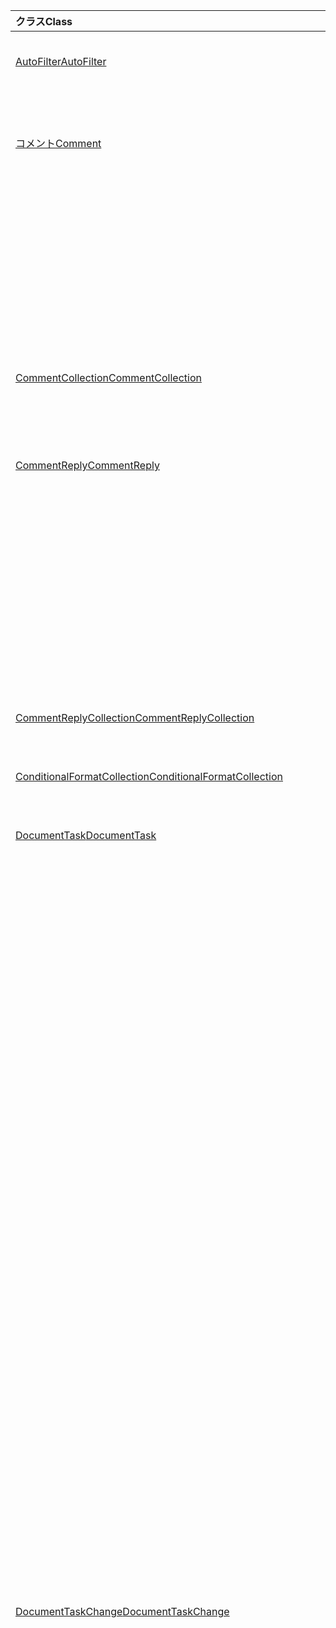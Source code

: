 | <span data-ttu-id="c1dc8-101">クラス</span><span class="sxs-lookup"><span data-stu-id="c1dc8-101">Class</span></span> | <span data-ttu-id="c1dc8-102">フィールド</span><span class="sxs-lookup"><span data-stu-id="c1dc8-102">Fields</span></span> | <span data-ttu-id="c1dc8-103">説明</span><span class="sxs-lookup"><span data-stu-id="c1dc8-103">Description</span></span> |
|:---|:---|:---|
|[<span data-ttu-id="c1dc8-104">AutoFilter</span><span class="sxs-lookup"><span data-stu-id="c1dc8-104">AutoFilter</span></span>](/javascript/api/excel/excel.autofilter)|[<span data-ttu-id="c1dc8-105">clearColumnCriteria(columnIndex: number)</span><span class="sxs-lookup"><span data-stu-id="c1dc8-105">clearColumnCriteria(columnIndex: number)</span></span>](/javascript/api/excel/excel.autofilter#clearcolumncriteria-columnindex-)|<span data-ttu-id="c1dc8-106">オートフィルターのフィルター条件がクリアされます。</span><span class="sxs-lookup"><span data-stu-id="c1dc8-106">Clears the filter criteria of the AutoFilter.</span></span>|
|[<span data-ttu-id="c1dc8-107">コメント</span><span class="sxs-lookup"><span data-stu-id="c1dc8-107">Comment</span></span>](/javascript/api/excel/excel.comment)|[<span data-ttu-id="c1dc8-108">assignTask(assignee: Identity)</span><span class="sxs-lookup"><span data-stu-id="c1dc8-108">assignTask(assignee: Identity)</span></span>](/javascript/api/excel/excel.comment#assigntask-assignee-)|<span data-ttu-id="c1dc8-109">コメントに添付されたタスクを、割り当て先として指定されたユーザーに割り当てる。</span><span class="sxs-lookup"><span data-stu-id="c1dc8-109">Assigns the task attached to the comment to the given user as an assignee.</span></span>|
||[<span data-ttu-id="c1dc8-110">getTask()</span><span class="sxs-lookup"><span data-stu-id="c1dc8-110">getTask()</span></span>](/javascript/api/excel/excel.comment#gettask--)|<span data-ttu-id="c1dc8-111">このコメントに関連付けられているタスクを取得します。</span><span class="sxs-lookup"><span data-stu-id="c1dc8-111">Gets the task associated with this comment.</span></span>|
||[<span data-ttu-id="c1dc8-112">getTaskOrNullObject()</span><span class="sxs-lookup"><span data-stu-id="c1dc8-112">getTaskOrNullObject()</span></span>](/javascript/api/excel/excel.comment#gettaskornullobject--)|<span data-ttu-id="c1dc8-113">このコメントに関連付けられているタスクを取得します。</span><span class="sxs-lookup"><span data-stu-id="c1dc8-113">Gets the task associated with this comment.</span></span>|
|[<span data-ttu-id="c1dc8-114">CommentCollection</span><span class="sxs-lookup"><span data-stu-id="c1dc8-114">CommentCollection</span></span>](/javascript/api/excel/excel.commentcollection)|[<span data-ttu-id="c1dc8-115">getItemOrNullObject(commentId: string)</span><span class="sxs-lookup"><span data-stu-id="c1dc8-115">getItemOrNullObject(commentId: string)</span></span>](/javascript/api/excel/excel.commentcollection#getitemornullobject-commentid-)|<span data-ttu-id="c1dc8-116">ID に基づいてコレクションからコメントを取得します。</span><span class="sxs-lookup"><span data-stu-id="c1dc8-116">Gets a comment from the collection based on its ID.</span></span>|
|[<span data-ttu-id="c1dc8-117">CommentReply</span><span class="sxs-lookup"><span data-stu-id="c1dc8-117">CommentReply</span></span>](/javascript/api/excel/excel.commentreply)|[<span data-ttu-id="c1dc8-118">assignTask(assignee: Identity)</span><span class="sxs-lookup"><span data-stu-id="c1dc8-118">assignTask(assignee: Identity)</span></span>](/javascript/api/excel/excel.commentreply#assigntask-assignee-)|<span data-ttu-id="c1dc8-119">コメントに添付されたタスクを、特定のユーザーに唯一の割り当て先として割り当てる。</span><span class="sxs-lookup"><span data-stu-id="c1dc8-119">Assigns the task attached to the comment to the given user as the sole assignee.</span></span>|
||[<span data-ttu-id="c1dc8-120">getTask()</span><span class="sxs-lookup"><span data-stu-id="c1dc8-120">getTask()</span></span>](/javascript/api/excel/excel.commentreply#gettask--)|<span data-ttu-id="c1dc8-121">このコメント返信のスレッドに関連付けられているタスクを取得します。</span><span class="sxs-lookup"><span data-stu-id="c1dc8-121">Gets the task associated with this comment reply's thread.</span></span>|
||[<span data-ttu-id="c1dc8-122">getTaskOrNullObject()</span><span class="sxs-lookup"><span data-stu-id="c1dc8-122">getTaskOrNullObject()</span></span>](/javascript/api/excel/excel.commentreply#gettaskornullobject--)|<span data-ttu-id="c1dc8-123">このコメント返信のスレッドに関連付けられているタスクを取得します。</span><span class="sxs-lookup"><span data-stu-id="c1dc8-123">Gets the task associated with this comment reply's thread.</span></span>|
|[<span data-ttu-id="c1dc8-124">CommentReplyCollection</span><span class="sxs-lookup"><span data-stu-id="c1dc8-124">CommentReplyCollection</span></span>](/javascript/api/excel/excel.commentreplycollection)|[<span data-ttu-id="c1dc8-125">getItemOrNullObject(commentReplyId: string)</span><span class="sxs-lookup"><span data-stu-id="c1dc8-125">getItemOrNullObject(commentReplyId: string)</span></span>](/javascript/api/excel/excel.commentreplycollection#getitemornullobject-commentreplyid-)|<span data-ttu-id="c1dc8-126">その ID で識別されるコメント返信を返します。</span><span class="sxs-lookup"><span data-stu-id="c1dc8-126">Returns a comment reply identified by its ID.</span></span>|
|[<span data-ttu-id="c1dc8-127">ConditionalFormatCollection</span><span class="sxs-lookup"><span data-stu-id="c1dc8-127">ConditionalFormatCollection</span></span>](/javascript/api/excel/excel.conditionalformatcollection)|[<span data-ttu-id="c1dc8-128">getItemOrNullObject(id: string)</span><span class="sxs-lookup"><span data-stu-id="c1dc8-128">getItemOrNullObject(id: string)</span></span>](/javascript/api/excel/excel.conditionalformatcollection#getitemornullobject-id-)|<span data-ttu-id="c1dc8-129">ID で識別される条件付き書式を返します。</span><span class="sxs-lookup"><span data-stu-id="c1dc8-129">Returns a conditional format identified by its ID.</span></span>|
|[<span data-ttu-id="c1dc8-130">DocumentTask</span><span class="sxs-lookup"><span data-stu-id="c1dc8-130">DocumentTask</span></span>](/javascript/api/excel/excel.documenttask)|[<span data-ttu-id="c1dc8-131">percentComplete</span><span class="sxs-lookup"><span data-stu-id="c1dc8-131">percentComplete</span></span>](/javascript/api/excel/excel.documenttask#percentcomplete)|<span data-ttu-id="c1dc8-132">タスクの完了率を指定します。</span><span class="sxs-lookup"><span data-stu-id="c1dc8-132">Specifies the completion percentage of the task.</span></span>|
||[<span data-ttu-id="c1dc8-133">優先度</span><span class="sxs-lookup"><span data-stu-id="c1dc8-133">priority</span></span>](/javascript/api/excel/excel.documenttask#priority)|<span data-ttu-id="c1dc8-134">タスクの優先度を指定します。</span><span class="sxs-lookup"><span data-stu-id="c1dc8-134">Specifies the priority of the task.</span></span>|
||[<span data-ttu-id="c1dc8-135">assignees</span><span class="sxs-lookup"><span data-stu-id="c1dc8-135">assignees</span></span>](/javascript/api/excel/excel.documenttask#assignees)|<span data-ttu-id="c1dc8-136">タスクの割り当て人のコレクションを返します。</span><span class="sxs-lookup"><span data-stu-id="c1dc8-136">Returns a collection of assignees of the task.</span></span>|
||[<span data-ttu-id="c1dc8-137">変更点</span><span class="sxs-lookup"><span data-stu-id="c1dc8-137">changes</span></span>](/javascript/api/excel/excel.documenttask#changes)|<span data-ttu-id="c1dc8-138">タスクの変更レコードを取得します。</span><span class="sxs-lookup"><span data-stu-id="c1dc8-138">Gets the change records of the task.</span></span>|
||[<span data-ttu-id="c1dc8-139">comment</span><span class="sxs-lookup"><span data-stu-id="c1dc8-139">comment</span></span>](/javascript/api/excel/excel.documenttask#comment)|<span data-ttu-id="c1dc8-140">タスクに関連付けられたコメントを取得します。</span><span class="sxs-lookup"><span data-stu-id="c1dc8-140">Gets the comment associated with the task.</span></span>|
||[<span data-ttu-id="c1dc8-141">completedBy</span><span class="sxs-lookup"><span data-stu-id="c1dc8-141">completedBy</span></span>](/javascript/api/excel/excel.documenttask#completedby)|<span data-ttu-id="c1dc8-142">タスクを完了した最新のユーザーを取得します。</span><span class="sxs-lookup"><span data-stu-id="c1dc8-142">Gets the most recent user to have completed the task.</span></span>|
||[<span data-ttu-id="c1dc8-143">completedDateTime</span><span class="sxs-lookup"><span data-stu-id="c1dc8-143">completedDateTime</span></span>](/javascript/api/excel/excel.documenttask#completeddatetime)|<span data-ttu-id="c1dc8-144">タスクが完了した日時を取得します。</span><span class="sxs-lookup"><span data-stu-id="c1dc8-144">Gets the date and time that the task was completed.</span></span>|
||[<span data-ttu-id="c1dc8-145">createdBy</span><span class="sxs-lookup"><span data-stu-id="c1dc8-145">createdBy</span></span>](/javascript/api/excel/excel.documenttask#createdby)|<span data-ttu-id="c1dc8-146">タスクを作成したユーザーを取得します。</span><span class="sxs-lookup"><span data-stu-id="c1dc8-146">Gets the user who created the task.</span></span>|
||[<span data-ttu-id="c1dc8-147">createdDateTime</span><span class="sxs-lookup"><span data-stu-id="c1dc8-147">createdDateTime</span></span>](/javascript/api/excel/excel.documenttask#createddatetime)|<span data-ttu-id="c1dc8-148">タスクが作成された日時を取得します。</span><span class="sxs-lookup"><span data-stu-id="c1dc8-148">Gets the date and time that the task was created.</span></span>|
||[<span data-ttu-id="c1dc8-149">id</span><span class="sxs-lookup"><span data-stu-id="c1dc8-149">id</span></span>](/javascript/api/excel/excel.documenttask#id)|<span data-ttu-id="c1dc8-150">タスクの ID を取得します。</span><span class="sxs-lookup"><span data-stu-id="c1dc8-150">Gets the ID of the task.</span></span>|
||[<span data-ttu-id="c1dc8-151">setStartAndDueDateTime(startDateTime: Date, dueDateTime: Date)</span><span class="sxs-lookup"><span data-stu-id="c1dc8-151">setStartAndDueDateTime(startDateTime: Date, dueDateTime: Date)</span></span>](/javascript/api/excel/excel.documenttask#setstartandduedatetime-startdatetime--duedatetime-)|<span data-ttu-id="c1dc8-152">タスクの開始日と期日を変更します。</span><span class="sxs-lookup"><span data-stu-id="c1dc8-152">Changes the start and the due dates of the task.</span></span>|
||[<span data-ttu-id="c1dc8-153">startAndDueDateTime</span><span class="sxs-lookup"><span data-stu-id="c1dc8-153">startAndDueDateTime</span></span>](/javascript/api/excel/excel.documenttask#startandduedatetime)|<span data-ttu-id="c1dc8-154">タスクを開始する日付と時刻を取得または設定します。期限が設定されます。</span><span class="sxs-lookup"><span data-stu-id="c1dc8-154">Gets or sets the date and time the task should start and is due.</span></span>|
||[<span data-ttu-id="c1dc8-155">title</span><span class="sxs-lookup"><span data-stu-id="c1dc8-155">title</span></span>](/javascript/api/excel/excel.documenttask#title)|<span data-ttu-id="c1dc8-156">タスクのタイトルを指定します。</span><span class="sxs-lookup"><span data-stu-id="c1dc8-156">Specifies title of the task.</span></span>|
|[<span data-ttu-id="c1dc8-157">DocumentTaskChange</span><span class="sxs-lookup"><span data-stu-id="c1dc8-157">DocumentTaskChange</span></span>](/javascript/api/excel/excel.documenttaskchange)|[<span data-ttu-id="c1dc8-158">割り当て先</span><span class="sxs-lookup"><span data-stu-id="c1dc8-158">assignee</span></span>](/javascript/api/excel/excel.documenttaskchange#assignee)|<span data-ttu-id="c1dc8-159">変更レコードの種類のタスクに割り当てられたユーザー、または変更レコードの種類のタスクから割り当てられていないユーザー `assign` `unassign` を表します。</span><span class="sxs-lookup"><span data-stu-id="c1dc8-159">Represents the user assigned to the task for an `assign` change record type, or the user unassigned from the task for an `unassign` change record type.</span></span>|
||[<span data-ttu-id="c1dc8-160">changedBy</span><span class="sxs-lookup"><span data-stu-id="c1dc8-160">changedBy</span></span>](/javascript/api/excel/excel.documenttaskchange#changedby)|<span data-ttu-id="c1dc8-161">タスクを作成または変更したユーザーを表します。</span><span class="sxs-lookup"><span data-stu-id="c1dc8-161">Represents the user who created or changed the task.</span></span>|
||[<span data-ttu-id="c1dc8-162">commentId</span><span class="sxs-lookup"><span data-stu-id="c1dc8-162">commentId</span></span>](/javascript/api/excel/excel.documenttaskchange#commentid)|<span data-ttu-id="c1dc8-163">タスクの変更をアンカー `Comment` する ID `CommentReply` を表します。</span><span class="sxs-lookup"><span data-stu-id="c1dc8-163">Represents the ID of the `Comment` or `CommentReply` to which the task change is anchored.</span></span>|
||[<span data-ttu-id="c1dc8-164">createdDateTime</span><span class="sxs-lookup"><span data-stu-id="c1dc8-164">createdDateTime</span></span>](/javascript/api/excel/excel.documenttaskchange#createddatetime)|<span data-ttu-id="c1dc8-165">タスク変更レコードの作成日時を表します。</span><span class="sxs-lookup"><span data-stu-id="c1dc8-165">Represents the creation date and time of the task change record.</span></span>|
||[<span data-ttu-id="c1dc8-166">dueDateTime</span><span class="sxs-lookup"><span data-stu-id="c1dc8-166">dueDateTime</span></span>](/javascript/api/excel/excel.documenttaskchange#duedatetime)|<span data-ttu-id="c1dc8-167">タスクの期日と時刻を UTC タイム ゾーンで表します。</span><span class="sxs-lookup"><span data-stu-id="c1dc8-167">Represents the task's due date and time, in UTC time zone.</span></span>|
||[<span data-ttu-id="c1dc8-168">id</span><span class="sxs-lookup"><span data-stu-id="c1dc8-168">id</span></span>](/javascript/api/excel/excel.documenttaskchange#id)|<span data-ttu-id="c1dc8-169">タスク変更レコードの ID。</span><span class="sxs-lookup"><span data-stu-id="c1dc8-169">ID for the task change record.</span></span>|
||[<span data-ttu-id="c1dc8-170">percentComplete</span><span class="sxs-lookup"><span data-stu-id="c1dc8-170">percentComplete</span></span>](/javascript/api/excel/excel.documenttaskchange#percentcomplete)|<span data-ttu-id="c1dc8-171">タスクの完了率を表します。</span><span class="sxs-lookup"><span data-stu-id="c1dc8-171">Represents the task's completion percentage.</span></span>|
||[<span data-ttu-id="c1dc8-172">優先度</span><span class="sxs-lookup"><span data-stu-id="c1dc8-172">priority</span></span>](/javascript/api/excel/excel.documenttaskchange#priority)|<span data-ttu-id="c1dc8-173">タスクの優先度を表します。</span><span class="sxs-lookup"><span data-stu-id="c1dc8-173">Represents the task's priority.</span></span>|
||[<span data-ttu-id="c1dc8-174">startDateTime</span><span class="sxs-lookup"><span data-stu-id="c1dc8-174">startDateTime</span></span>](/javascript/api/excel/excel.documenttaskchange#startdatetime)|<span data-ttu-id="c1dc8-175">タスクの開始日時を UTC タイム ゾーンで表します。</span><span class="sxs-lookup"><span data-stu-id="c1dc8-175">Represents the task's start date and time, in UTC time zone.</span></span>|
||[<span data-ttu-id="c1dc8-176">title</span><span class="sxs-lookup"><span data-stu-id="c1dc8-176">title</span></span>](/javascript/api/excel/excel.documenttaskchange#title)|<span data-ttu-id="c1dc8-177">タスクのタイトルを表します。</span><span class="sxs-lookup"><span data-stu-id="c1dc8-177">Represents the task's title.</span></span>|
||[<span data-ttu-id="c1dc8-178">type</span><span class="sxs-lookup"><span data-stu-id="c1dc8-178">type</span></span>](/javascript/api/excel/excel.documenttaskchange#type)|<span data-ttu-id="c1dc8-179">タスク変更レコードのアクションの種類を表します。</span><span class="sxs-lookup"><span data-stu-id="c1dc8-179">Represents the action type of the task change record.</span></span>|
||[<span data-ttu-id="c1dc8-180">undoHistoryId</span><span class="sxs-lookup"><span data-stu-id="c1dc8-180">undoHistoryId</span></span>](/javascript/api/excel/excel.documenttaskchange#undohistoryid)|<span data-ttu-id="c1dc8-181">変更レコードの `DocumentTaskChange.id` 種類に対して元に戻されたプロパティ `undo` を表します。</span><span class="sxs-lookup"><span data-stu-id="c1dc8-181">Represents the `DocumentTaskChange.id` property that was undone for the `undo` change record type.</span></span>|
|[<span data-ttu-id="c1dc8-182">DocumentTaskChangeCollection</span><span class="sxs-lookup"><span data-stu-id="c1dc8-182">DocumentTaskChangeCollection</span></span>](/javascript/api/excel/excel.documenttaskchangecollection)|[<span data-ttu-id="c1dc8-183">getCount()</span><span class="sxs-lookup"><span data-stu-id="c1dc8-183">getCount()</span></span>](/javascript/api/excel/excel.documenttaskchangecollection#getcount--)|<span data-ttu-id="c1dc8-184">タスクのコレクション内の変更レコードの数を取得します。</span><span class="sxs-lookup"><span data-stu-id="c1dc8-184">Gets the number of change records in the collection for the task.</span></span>|
||[<span data-ttu-id="c1dc8-185">getItemAt(index: number)</span><span class="sxs-lookup"><span data-stu-id="c1dc8-185">getItemAt(index: number)</span></span>](/javascript/api/excel/excel.documenttaskchangecollection#getitemat-index-)|<span data-ttu-id="c1dc8-186">コレクション内のインデックスを使用してタスク変更レコードを取得します。</span><span class="sxs-lookup"><span data-stu-id="c1dc8-186">Gets a task change record by using its index in the collection.</span></span>|
||[<span data-ttu-id="c1dc8-187">items</span><span class="sxs-lookup"><span data-stu-id="c1dc8-187">items</span></span>](/javascript/api/excel/excel.documenttaskchangecollection#items)|<span data-ttu-id="c1dc8-188">このコレクション内に読み込まれた子アイテムを取得します。</span><span class="sxs-lookup"><span data-stu-id="c1dc8-188">Gets the loaded child items in this collection.</span></span>|
|[<span data-ttu-id="c1dc8-189">DocumentTaskCollection</span><span class="sxs-lookup"><span data-stu-id="c1dc8-189">DocumentTaskCollection</span></span>](/javascript/api/excel/excel.documenttaskcollection)|[<span data-ttu-id="c1dc8-190">getCount()</span><span class="sxs-lookup"><span data-stu-id="c1dc8-190">getCount()</span></span>](/javascript/api/excel/excel.documenttaskcollection#getcount--)|<span data-ttu-id="c1dc8-191">コレクション内のタスクの数を取得します。</span><span class="sxs-lookup"><span data-stu-id="c1dc8-191">Gets the number of tasks in the collection.</span></span>|
||[<span data-ttu-id="c1dc8-192">getItem(key: string)</span><span class="sxs-lookup"><span data-stu-id="c1dc8-192">getItem(key: string)</span></span>](/javascript/api/excel/excel.documenttaskcollection#getitem-key-)|<span data-ttu-id="c1dc8-193">ID を使用してタスクを取得します。</span><span class="sxs-lookup"><span data-stu-id="c1dc8-193">Gets a task using its ID.</span></span>|
||[<span data-ttu-id="c1dc8-194">getItemAt(index: number)</span><span class="sxs-lookup"><span data-stu-id="c1dc8-194">getItemAt(index: number)</span></span>](/javascript/api/excel/excel.documenttaskcollection#getitemat-index-)|<span data-ttu-id="c1dc8-195">コレクション内のインデックスによってタスクを取得します。</span><span class="sxs-lookup"><span data-stu-id="c1dc8-195">Gets a task by its index in the collection.</span></span>|
||[<span data-ttu-id="c1dc8-196">getItemOrNullObject(key: string)</span><span class="sxs-lookup"><span data-stu-id="c1dc8-196">getItemOrNullObject(key: string)</span></span>](/javascript/api/excel/excel.documenttaskcollection#getitemornullobject-key-)|<span data-ttu-id="c1dc8-197">ID を使用してタスクを取得します。</span><span class="sxs-lookup"><span data-stu-id="c1dc8-197">Gets a task using its ID.</span></span>|
||[<span data-ttu-id="c1dc8-198">items</span><span class="sxs-lookup"><span data-stu-id="c1dc8-198">items</span></span>](/javascript/api/excel/excel.documenttaskcollection#items)|<span data-ttu-id="c1dc8-199">このコレクション内に読み込まれた子アイテムを取得します。</span><span class="sxs-lookup"><span data-stu-id="c1dc8-199">Gets the loaded child items in this collection.</span></span>|
|[<span data-ttu-id="c1dc8-200">DocumentTaskSchedule</span><span class="sxs-lookup"><span data-stu-id="c1dc8-200">DocumentTaskSchedule</span></span>](/javascript/api/excel/excel.documenttaskschedule)|[<span data-ttu-id="c1dc8-201">dueDateTime</span><span class="sxs-lookup"><span data-stu-id="c1dc8-201">dueDateTime</span></span>](/javascript/api/excel/excel.documenttaskschedule#duedatetime)|<span data-ttu-id="c1dc8-202">タスクが期限の日時を取得します。</span><span class="sxs-lookup"><span data-stu-id="c1dc8-202">Gets the date and time that the task is due.</span></span>|
||[<span data-ttu-id="c1dc8-203">startDateTime</span><span class="sxs-lookup"><span data-stu-id="c1dc8-203">startDateTime</span></span>](/javascript/api/excel/excel.documenttaskschedule#startdatetime)|<span data-ttu-id="c1dc8-204">タスクを開始する日付と時刻を取得します。</span><span class="sxs-lookup"><span data-stu-id="c1dc8-204">Gets the date and time that the task should start.</span></span>|
|[<span data-ttu-id="c1dc8-205">FormulaChangedEventDetail</span><span class="sxs-lookup"><span data-stu-id="c1dc8-205">FormulaChangedEventDetail</span></span>](/javascript/api/excel/excel.formulachangedeventdetail)|[<span data-ttu-id="c1dc8-206">cellAddress</span><span class="sxs-lookup"><span data-stu-id="c1dc8-206">cellAddress</span></span>](/javascript/api/excel/excel.formulachangedeventdetail#celladdress)|<span data-ttu-id="c1dc8-207">変更された数式を含むセルのアドレス。</span><span class="sxs-lookup"><span data-stu-id="c1dc8-207">The address of the cell that contains the changed formula.</span></span>|
||[<span data-ttu-id="c1dc8-208">previousFormula</span><span class="sxs-lookup"><span data-stu-id="c1dc8-208">previousFormula</span></span>](/javascript/api/excel/excel.formulachangedeventdetail#previousformula)|<span data-ttu-id="c1dc8-209">変更前の数式を表します。</span><span class="sxs-lookup"><span data-stu-id="c1dc8-209">Represents the previous formula, before it was changed.</span></span>|
|[<span data-ttu-id="c1dc8-210">GroupShapeCollection</span><span class="sxs-lookup"><span data-stu-id="c1dc8-210">GroupShapeCollection</span></span>](/javascript/api/excel/excel.groupshapecollection)|[<span data-ttu-id="c1dc8-211">getItemOrNullObject(key: string)</span><span class="sxs-lookup"><span data-stu-id="c1dc8-211">getItemOrNullObject(key: string)</span></span>](/javascript/api/excel/excel.groupshapecollection#getitemornullobject-key-)|<span data-ttu-id="c1dc8-212">名前または ID を使用して図形を取得します。</span><span class="sxs-lookup"><span data-stu-id="c1dc8-212">Gets a shape using its name or ID.</span></span>|
|[<span data-ttu-id="c1dc8-213">ID</span><span class="sxs-lookup"><span data-stu-id="c1dc8-213">Identity</span></span>](/javascript/api/excel/excel.identity)|[<span data-ttu-id="c1dc8-214">displayName</span><span class="sxs-lookup"><span data-stu-id="c1dc8-214">displayName</span></span>](/javascript/api/excel/excel.identity#displayname)|<span data-ttu-id="c1dc8-215">ユーザーの表示名を表します。</span><span class="sxs-lookup"><span data-stu-id="c1dc8-215">Represents the user's display name.</span></span>|
||[<span data-ttu-id="c1dc8-216">email</span><span class="sxs-lookup"><span data-stu-id="c1dc8-216">email</span></span>](/javascript/api/excel/excel.identity#email)|<span data-ttu-id="c1dc8-217">ユーザーの電子メール アドレスを表します。</span><span class="sxs-lookup"><span data-stu-id="c1dc8-217">Represents the user's email address.</span></span>|
||[<span data-ttu-id="c1dc8-218">id</span><span class="sxs-lookup"><span data-stu-id="c1dc8-218">id</span></span>](/javascript/api/excel/excel.identity#id)|<span data-ttu-id="c1dc8-219">ユーザーの一意の ID を表します。</span><span class="sxs-lookup"><span data-stu-id="c1dc8-219">Represents the user's unique ID.</span></span>|
|[<span data-ttu-id="c1dc8-220">IdentityCollection</span><span class="sxs-lookup"><span data-stu-id="c1dc8-220">IdentityCollection</span></span>](/javascript/api/excel/excel.identitycollection)|[<span data-ttu-id="c1dc8-221">add(assignee: Identity)</span><span class="sxs-lookup"><span data-stu-id="c1dc8-221">add(assignee: Identity)</span></span>](/javascript/api/excel/excel.identitycollection#add-assignee-)|<span data-ttu-id="c1dc8-222">コレクションにユーザー ID を追加します。</span><span class="sxs-lookup"><span data-stu-id="c1dc8-222">Adds a user identity to the collection.</span></span>|
||[<span data-ttu-id="c1dc8-223">clear()</span><span class="sxs-lookup"><span data-stu-id="c1dc8-223">clear()</span></span>](/javascript/api/excel/excel.identitycollection#clear--)|<span data-ttu-id="c1dc8-224">コレクションからすべてのユーザー ID を削除します。</span><span class="sxs-lookup"><span data-stu-id="c1dc8-224">Removes all user identities from the collection.</span></span>|
||[<span data-ttu-id="c1dc8-225">getCount()</span><span class="sxs-lookup"><span data-stu-id="c1dc8-225">getCount()</span></span>](/javascript/api/excel/excel.identitycollection#getcount--)|<span data-ttu-id="c1dc8-226">コレクション内のアイテムの数を取得します。</span><span class="sxs-lookup"><span data-stu-id="c1dc8-226">Gets the number of items in the collection.</span></span>|
||[<span data-ttu-id="c1dc8-227">getItemAt(index: number)</span><span class="sxs-lookup"><span data-stu-id="c1dc8-227">getItemAt(index: number)</span></span>](/javascript/api/excel/excel.identitycollection#getitemat-index-)|<span data-ttu-id="c1dc8-228">コレクション内のインデックスを使用してドキュメント ユーザー ID を取得します。</span><span class="sxs-lookup"><span data-stu-id="c1dc8-228">Gets a document user identity by using its index in the collection.</span></span>|
||[<span data-ttu-id="c1dc8-229">remove(assignee: Identity)</span><span class="sxs-lookup"><span data-stu-id="c1dc8-229">remove(assignee: Identity)</span></span>](/javascript/api/excel/excel.identitycollection#remove-assignee-)|<span data-ttu-id="c1dc8-230">コレクションからユーザー ID を削除します。</span><span class="sxs-lookup"><span data-stu-id="c1dc8-230">Removes a user identity from the collection.</span></span>|
|[<span data-ttu-id="c1dc8-231">InsertWorksheetOptions</span><span class="sxs-lookup"><span data-stu-id="c1dc8-231">InsertWorksheetOptions</span></span>](/javascript/api/excel/excel.insertworksheetoptions)|[<span data-ttu-id="c1dc8-232">positionType</span><span class="sxs-lookup"><span data-stu-id="c1dc8-232">positionType</span></span>](/javascript/api/excel/excel.insertworksheetoptions#positiontype)|<span data-ttu-id="c1dc8-233">新しいワークシートの現在のブック内の挿入位置。</span><span class="sxs-lookup"><span data-stu-id="c1dc8-233">The insert position, in the current workbook, of the new worksheets.</span></span>|
||[<span data-ttu-id="c1dc8-234">relativeTo</span><span class="sxs-lookup"><span data-stu-id="c1dc8-234">relativeTo</span></span>](/javascript/api/excel/excel.insertworksheetoptions#relativeto)|<span data-ttu-id="c1dc8-235">パラメーターに対して参照されている現在のブック内の `WorksheetPositionType` ワークシート。</span><span class="sxs-lookup"><span data-stu-id="c1dc8-235">The worksheet in the current workbook that is referenced for the `WorksheetPositionType` parameter.</span></span>|
||[<span data-ttu-id="c1dc8-236">sheetNamesToInsert</span><span class="sxs-lookup"><span data-stu-id="c1dc8-236">sheetNamesToInsert</span></span>](/javascript/api/excel/excel.insertworksheetoptions#sheetnamestoinsert)|<span data-ttu-id="c1dc8-237">挿入する個々のワークシートの名前。</span><span class="sxs-lookup"><span data-stu-id="c1dc8-237">The names of individual worksheets to insert.</span></span>|
|[<span data-ttu-id="c1dc8-238">LinkedDataType</span><span class="sxs-lookup"><span data-stu-id="c1dc8-238">LinkedDataType</span></span>](/javascript/api/excel/excel.linkeddatatype)|[<span data-ttu-id="c1dc8-239">dataProvider</span><span class="sxs-lookup"><span data-stu-id="c1dc8-239">dataProvider</span></span>](/javascript/api/excel/excel.linkeddatatype#dataprovider)|<span data-ttu-id="c1dc8-240">リンクされたデータ型のデータ プロバイダーの名前。</span><span class="sxs-lookup"><span data-stu-id="c1dc8-240">The name of the data provider for the linked data type.</span></span>|
||[<span data-ttu-id="c1dc8-241">lastRefreshed</span><span class="sxs-lookup"><span data-stu-id="c1dc8-241">lastRefreshed</span></span>](/javascript/api/excel/excel.linkeddatatype#lastrefreshed)|<span data-ttu-id="c1dc8-242">リンクされたデータ型が最後に更新されたときにブックが開か以降のローカルタイム ゾーンの日付と時刻。</span><span class="sxs-lookup"><span data-stu-id="c1dc8-242">The local time-zone date and time since the workbook was opened when the linked data type was last refreshed.</span></span>|
||[<span data-ttu-id="c1dc8-243">name</span><span class="sxs-lookup"><span data-stu-id="c1dc8-243">name</span></span>](/javascript/api/excel/excel.linkeddatatype#name)|<span data-ttu-id="c1dc8-244">リンクされたデータ型の名前。</span><span class="sxs-lookup"><span data-stu-id="c1dc8-244">The name of the linked data type.</span></span>|
||[<span data-ttu-id="c1dc8-245">periodicRefreshInterval</span><span class="sxs-lookup"><span data-stu-id="c1dc8-245">periodicRefreshInterval</span></span>](/javascript/api/excel/excel.linkeddatatype#periodicrefreshinterval)|<span data-ttu-id="c1dc8-246">リンクされたデータ型が "定期的" に設定されている場合に更新される頻度 (秒 `refreshMode` )。</span><span class="sxs-lookup"><span data-stu-id="c1dc8-246">The frequency, in seconds, at which the linked data type is refreshed if `refreshMode` is set to "Periodic".</span></span>|
||[<span data-ttu-id="c1dc8-247">refreshMode</span><span class="sxs-lookup"><span data-stu-id="c1dc8-247">refreshMode</span></span>](/javascript/api/excel/excel.linkeddatatype#refreshmode)|<span data-ttu-id="c1dc8-248">リンクされたデータ型のデータを取得するメカニズム。</span><span class="sxs-lookup"><span data-stu-id="c1dc8-248">The mechanism by which the data for the linked data type is retrieved.</span></span>|
||[<span data-ttu-id="c1dc8-249">serviceId</span><span class="sxs-lookup"><span data-stu-id="c1dc8-249">serviceId</span></span>](/javascript/api/excel/excel.linkeddatatype#serviceid)|<span data-ttu-id="c1dc8-250">リンクされたデータ型の一意の ID。</span><span class="sxs-lookup"><span data-stu-id="c1dc8-250">The unique ID of the linked data type.</span></span>|
||[<span data-ttu-id="c1dc8-251">supportedRefreshModes</span><span class="sxs-lookup"><span data-stu-id="c1dc8-251">supportedRefreshModes</span></span>](/javascript/api/excel/excel.linkeddatatype#supportedrefreshmodes)|<span data-ttu-id="c1dc8-252">リンクされたデータ型でサポートされているすべての更新モードを持つ配列を返します。</span><span class="sxs-lookup"><span data-stu-id="c1dc8-252">Returns an array with all the refresh modes supported by the linked data type.</span></span>|
||[<span data-ttu-id="c1dc8-253">requestRefresh()</span><span class="sxs-lookup"><span data-stu-id="c1dc8-253">requestRefresh()</span></span>](/javascript/api/excel/excel.linkeddatatype#requestrefresh--)|<span data-ttu-id="c1dc8-254">リンクされたデータ型を更新する要求を行います。</span><span class="sxs-lookup"><span data-stu-id="c1dc8-254">Makes a request to refresh the linked data type.</span></span>|
||[<span data-ttu-id="c1dc8-255">requestSetRefreshMode(refreshMode: Excel.LinkedDataTypeRefreshMode)</span><span class="sxs-lookup"><span data-stu-id="c1dc8-255">requestSetRefreshMode(refreshMode: Excel.LinkedDataTypeRefreshMode)</span></span>](/javascript/api/excel/excel.linkeddatatype#requestsetrefreshmode-refreshmode-)|<span data-ttu-id="c1dc8-256">このリンクされたデータ型の更新モードを変更する要求を行います。</span><span class="sxs-lookup"><span data-stu-id="c1dc8-256">Makes a request to change the refresh mode for this linked data type.</span></span>|
|[<span data-ttu-id="c1dc8-257">LinkedDataTypeAddedEventArgs</span><span class="sxs-lookup"><span data-stu-id="c1dc8-257">LinkedDataTypeAddedEventArgs</span></span>](/javascript/api/excel/excel.linkeddatatypeaddedeventargs)|[<span data-ttu-id="c1dc8-258">serviceId</span><span class="sxs-lookup"><span data-stu-id="c1dc8-258">serviceId</span></span>](/javascript/api/excel/excel.linkeddatatypeaddedeventargs#serviceid)|<span data-ttu-id="c1dc8-259">新しいリンクされたデータ型の一意の ID。</span><span class="sxs-lookup"><span data-stu-id="c1dc8-259">The unique ID of the new linked data type.</span></span>|
||[<span data-ttu-id="c1dc8-260">source</span><span class="sxs-lookup"><span data-stu-id="c1dc8-260">source</span></span>](/javascript/api/excel/excel.linkeddatatypeaddedeventargs#source)|<span data-ttu-id="c1dc8-261">イベントのソースを取得します。</span><span class="sxs-lookup"><span data-stu-id="c1dc8-261">Gets the source of the event.</span></span>|
||[<span data-ttu-id="c1dc8-262">type</span><span class="sxs-lookup"><span data-stu-id="c1dc8-262">type</span></span>](/javascript/api/excel/excel.linkeddatatypeaddedeventargs#type)|<span data-ttu-id="c1dc8-263">イベントの種類を取得します。</span><span class="sxs-lookup"><span data-stu-id="c1dc8-263">Gets the type of the event.</span></span>|
|[<span data-ttu-id="c1dc8-264">LinkedDataTypeCollection</span><span class="sxs-lookup"><span data-stu-id="c1dc8-264">LinkedDataTypeCollection</span></span>](/javascript/api/excel/excel.linkeddatatypecollection)|[<span data-ttu-id="c1dc8-265">getCount()</span><span class="sxs-lookup"><span data-stu-id="c1dc8-265">getCount()</span></span>](/javascript/api/excel/excel.linkeddatatypecollection#getcount--)|<span data-ttu-id="c1dc8-266">コレクション内のリンクされたデータ型の数を取得します。</span><span class="sxs-lookup"><span data-stu-id="c1dc8-266">Gets the number of linked data types in the collection.</span></span>|
||[<span data-ttu-id="c1dc8-267">getItem(key: number)</span><span class="sxs-lookup"><span data-stu-id="c1dc8-267">getItem(key: number)</span></span>](/javascript/api/excel/excel.linkeddatatypecollection#getitem-key-)|<span data-ttu-id="c1dc8-268">サービス ID 別にリンクされたデータ型を取得します。</span><span class="sxs-lookup"><span data-stu-id="c1dc8-268">Gets a linked data type by service ID.</span></span>|
||[<span data-ttu-id="c1dc8-269">getItemAt(index: number)</span><span class="sxs-lookup"><span data-stu-id="c1dc8-269">getItemAt(index: number)</span></span>](/javascript/api/excel/excel.linkeddatatypecollection#getitemat-index-)|<span data-ttu-id="c1dc8-270">コレクション内のインデックスによってリンクされたデータ型を取得します。</span><span class="sxs-lookup"><span data-stu-id="c1dc8-270">Gets a linked data type by its index in the collection.</span></span>|
||[<span data-ttu-id="c1dc8-271">getItemOrNullObject(key: number)</span><span class="sxs-lookup"><span data-stu-id="c1dc8-271">getItemOrNullObject(key: number)</span></span>](/javascript/api/excel/excel.linkeddatatypecollection#getitemornullobject-key-)|<span data-ttu-id="c1dc8-272">ID によってリンクされたデータ型を取得します。</span><span class="sxs-lookup"><span data-stu-id="c1dc8-272">Gets a linked data type by ID.</span></span>|
||[<span data-ttu-id="c1dc8-273">items</span><span class="sxs-lookup"><span data-stu-id="c1dc8-273">items</span></span>](/javascript/api/excel/excel.linkeddatatypecollection#items)|<span data-ttu-id="c1dc8-274">このコレクション内に読み込まれた子アイテムを取得します。</span><span class="sxs-lookup"><span data-stu-id="c1dc8-274">Gets the loaded child items in this collection.</span></span>|
||[<span data-ttu-id="c1dc8-275">requestRefreshAll()</span><span class="sxs-lookup"><span data-stu-id="c1dc8-275">requestRefreshAll()</span></span>](/javascript/api/excel/excel.linkeddatatypecollection#requestrefreshall--)|<span data-ttu-id="c1dc8-276">コレクション内のすべてのリンクされたデータ型を更新する要求を行います。</span><span class="sxs-lookup"><span data-stu-id="c1dc8-276">Makes a request to refresh all the linked data types in the collection.</span></span>|
|[<span data-ttu-id="c1dc8-277">NamedSheetViewCollection</span><span class="sxs-lookup"><span data-stu-id="c1dc8-277">NamedSheetViewCollection</span></span>](/javascript/api/excel/excel.namedsheetviewcollection)|[<span data-ttu-id="c1dc8-278">getItemOrNullObject(key: string)</span><span class="sxs-lookup"><span data-stu-id="c1dc8-278">getItemOrNullObject(key: string)</span></span>](/javascript/api/excel/excel.namedsheetviewcollection#getitemornullobject-key-)|<span data-ttu-id="c1dc8-279">名前を使用してシート ビューを取得します。</span><span class="sxs-lookup"><span data-stu-id="c1dc8-279">Gets a sheet view using its name.</span></span>|
|[<span data-ttu-id="c1dc8-280">PivotLayout</span><span class="sxs-lookup"><span data-stu-id="c1dc8-280">PivotLayout</span></span>](/javascript/api/excel/excel.pivotlayout)|[<span data-ttu-id="c1dc8-281">altTextDescription</span><span class="sxs-lookup"><span data-stu-id="c1dc8-281">altTextDescription</span></span>](/javascript/api/excel/excel.pivotlayout#alttextdescription)|<span data-ttu-id="c1dc8-282">ピボットテーブルの代替テキストの説明。</span><span class="sxs-lookup"><span data-stu-id="c1dc8-282">The alt text description of the PivotTable.</span></span>|
||[<span data-ttu-id="c1dc8-283">altTextTitle</span><span class="sxs-lookup"><span data-stu-id="c1dc8-283">altTextTitle</span></span>](/javascript/api/excel/excel.pivotlayout#alttexttitle)|<span data-ttu-id="c1dc8-284">ピボットテーブルの代替テキスト タイトル。</span><span class="sxs-lookup"><span data-stu-id="c1dc8-284">The alt text title of the PivotTable.</span></span>|
||[<span data-ttu-id="c1dc8-285">displayBlankLineAfterEachItem(display: boolean)</span><span class="sxs-lookup"><span data-stu-id="c1dc8-285">displayBlankLineAfterEachItem(display: boolean)</span></span>](/javascript/api/excel/excel.pivotlayout#displayblanklineaftereachitem-display-)|<span data-ttu-id="c1dc8-286">各項目の後に空白行を表示するかどうかを設定します。</span><span class="sxs-lookup"><span data-stu-id="c1dc8-286">Sets whether or not to display a blank line after each item.</span></span>|
||[<span data-ttu-id="c1dc8-287">emptyCellText</span><span class="sxs-lookup"><span data-stu-id="c1dc8-287">emptyCellText</span></span>](/javascript/api/excel/excel.pivotlayout#emptycelltext)|<span data-ttu-id="c1dc8-288">ピボットテーブル内の空のセルに自動的に入力されるテキスト `fillEmptyCells == true` 。</span><span class="sxs-lookup"><span data-stu-id="c1dc8-288">The text that is automatically filled into any empty cell in the PivotTable if `fillEmptyCells == true`.</span></span>|
||[<span data-ttu-id="c1dc8-289">fillEmptyCells</span><span class="sxs-lookup"><span data-stu-id="c1dc8-289">fillEmptyCells</span></span>](/javascript/api/excel/excel.pivotlayout#fillemptycells)|<span data-ttu-id="c1dc8-290">ピボットテーブルの空のセルに、 を設定するかどうかを指定します `emptyCellText` 。</span><span class="sxs-lookup"><span data-stu-id="c1dc8-290">Specifies whether empty cells in the PivotTable should be populated with the `emptyCellText`.</span></span>|
||[<span data-ttu-id="c1dc8-291">getCell(dataHierarchy: DataPivotHierarchy \| string, rowItems: Array<PivotItem \| string>, columnItems: Array<PivotItem \| string>)</span><span class="sxs-lookup"><span data-stu-id="c1dc8-291">getCell(dataHierarchy: DataPivotHierarchy \| string, rowItems: Array<PivotItem \| string>, columnItems: Array<PivotItem \| string>)</span></span>](/javascript/api/excel/excel.pivotlayout#getcell-datahierarchy--rowitems--columnitems-)|<span data-ttu-id="c1dc8-292">データ階層と、それぞれの階層の行および列の項目に基づいて、ピボットテーブル内の一意のセルを取得します。 </span><span class="sxs-lookup"><span data-stu-id="c1dc8-292">Gets a unique cell in the PivotTable based on a data hierarchy and the row and column items of their respective hierarchies.</span></span>|
||[<span data-ttu-id="c1dc8-293">pivotStyle</span><span class="sxs-lookup"><span data-stu-id="c1dc8-293">pivotStyle</span></span>](/javascript/api/excel/excel.pivotlayout#pivotstyle)|<span data-ttu-id="c1dc8-294">ピボットテーブルに適用されるスタイル。</span><span class="sxs-lookup"><span data-stu-id="c1dc8-294">The style applied to the PivotTable.</span></span>|
||[<span data-ttu-id="c1dc8-295">repeatAllItemLabels(repeatLabels: boolean)</span><span class="sxs-lookup"><span data-stu-id="c1dc8-295">repeatAllItemLabels(repeatLabels: boolean)</span></span>](/javascript/api/excel/excel.pivotlayout#repeatallitemlabels-repeatlabels-)|<span data-ttu-id="c1dc8-296">ピボットテーブルのすべてのフィールドで[すべてのアイテム ラベルを繰り返す] 設定を設定します。</span><span class="sxs-lookup"><span data-stu-id="c1dc8-296">Sets the "repeat all item labels" setting across all fields in the PivotTable.</span></span>|
||[<span data-ttu-id="c1dc8-297">setStyle(style: string \| PivotTableStyle \| BuiltInPivotTableStyle)</span><span class="sxs-lookup"><span data-stu-id="c1dc8-297">setStyle(style: string \| PivotTableStyle \| BuiltInPivotTableStyle)</span></span>](/javascript/api/excel/excel.pivotlayout#setstyle-style-)|<span data-ttu-id="c1dc8-298">ピボットテーブルに適用されるスタイルを設定します。</span><span class="sxs-lookup"><span data-stu-id="c1dc8-298">Sets the style applied to the PivotTable.</span></span>|
||[<span data-ttu-id="c1dc8-299">showFieldHeaders</span><span class="sxs-lookup"><span data-stu-id="c1dc8-299">showFieldHeaders</span></span>](/javascript/api/excel/excel.pivotlayout#showfieldheaders)|<span data-ttu-id="c1dc8-300">ピボットテーブルにフィールド ヘッダー (フィールド キャプションとフィルター ドロップダウン) を表示するかどうかを指定します。</span><span class="sxs-lookup"><span data-stu-id="c1dc8-300">Specifies whether the PivotTable displays field headers (field captions and filter drop-downs).</span></span>|
|[<span data-ttu-id="c1dc8-301">PivotTable</span><span class="sxs-lookup"><span data-stu-id="c1dc8-301">PivotTable</span></span>](/javascript/api/excel/excel.pivottable)|[<span data-ttu-id="c1dc8-302">refreshOnOpen</span><span class="sxs-lookup"><span data-stu-id="c1dc8-302">refreshOnOpen</span></span>](/javascript/api/excel/excel.pivottable#refreshonopen)|<span data-ttu-id="c1dc8-303">ブックが開くとピボットテーブルが更新されるかどうかを指定します。</span><span class="sxs-lookup"><span data-stu-id="c1dc8-303">Specifies whether the PivotTable refreshes when the workbook opens.</span></span>|
|[<span data-ttu-id="c1dc8-304">PivotTableScopedCollection</span><span class="sxs-lookup"><span data-stu-id="c1dc8-304">PivotTableScopedCollection</span></span>](/javascript/api/excel/excel.pivottablescopedcollection)|[<span data-ttu-id="c1dc8-305">getFirstOrNullObject()</span><span class="sxs-lookup"><span data-stu-id="c1dc8-305">getFirstOrNullObject()</span></span>](/javascript/api/excel/excel.pivottablescopedcollection#getfirstornullobject--)|<span data-ttu-id="c1dc8-306">コレクション内の最初のピボットテーブルを取得します。</span><span class="sxs-lookup"><span data-stu-id="c1dc8-306">Gets the first PivotTable in the collection.</span></span>|
|[<span data-ttu-id="c1dc8-307">Range</span><span class="sxs-lookup"><span data-stu-id="c1dc8-307">Range</span></span>](/javascript/api/excel/excel.range)|[<span data-ttu-id="c1dc8-308">getDependents()</span><span class="sxs-lookup"><span data-stu-id="c1dc8-308">getDependents()</span></span>](/javascript/api/excel/excel.range#getdependents--)|<span data-ttu-id="c1dc8-309">同じワークシートまたは複数のワークシート内のセルのすべての従属セルを含む範囲を表すオブジェクト `WorkbookRangeAreas` を返します。</span><span class="sxs-lookup"><span data-stu-id="c1dc8-309">Returns a `WorkbookRangeAreas` object that represents the range containing all the dependents of a cell in the same worksheet or in multiple worksheets.</span></span>|
||[<span data-ttu-id="c1dc8-310">getDirectDependents()</span><span class="sxs-lookup"><span data-stu-id="c1dc8-310">getDirectDependents()</span></span>](/javascript/api/excel/excel.range#getdirectdependents--)|<span data-ttu-id="c1dc8-311">同じワークシートまたは複数のワークシート内のセルのすべての直接依存を含む範囲を表すオブジェクト `WorkbookRangeAreas` を返します。</span><span class="sxs-lookup"><span data-stu-id="c1dc8-311">Returns a `WorkbookRangeAreas` object that represents the range containing all the direct dependents of a cell in the same worksheet or in multiple worksheets.</span></span>|
||[<span data-ttu-id="c1dc8-312">getMergedAreasOrNullObject()</span><span class="sxs-lookup"><span data-stu-id="c1dc8-312">getMergedAreasOrNullObject()</span></span>](/javascript/api/excel/excel.range#getmergedareasornullobject--)|<span data-ttu-id="c1dc8-313">この範囲内の結合領域を表す RangeAreas オブジェクトを返します。</span><span class="sxs-lookup"><span data-stu-id="c1dc8-313">Returns a RangeAreas object that represents the merged areas in this range.</span></span>|
||[<span data-ttu-id="c1dc8-314">getPrecedents()</span><span class="sxs-lookup"><span data-stu-id="c1dc8-314">getPrecedents()</span></span>](/javascript/api/excel/excel.range#getprecedents--)|<span data-ttu-id="c1dc8-315">同じワークシートまたは複数のワークシート内のセルのすべての前例を含む範囲を表すオブジェクト `WorkbookRangeAreas` を返します。</span><span class="sxs-lookup"><span data-stu-id="c1dc8-315">Returns a `WorkbookRangeAreas` object that represents the range containing all the precedents of a cell in the same worksheet or in multiple worksheets.</span></span>|
|[<span data-ttu-id="c1dc8-316">RefreshModeChangedEventArgs</span><span class="sxs-lookup"><span data-stu-id="c1dc8-316">RefreshModeChangedEventArgs</span></span>](/javascript/api/excel/excel.refreshmodechangedeventargs)|[<span data-ttu-id="c1dc8-317">refreshMode</span><span class="sxs-lookup"><span data-stu-id="c1dc8-317">refreshMode</span></span>](/javascript/api/excel/excel.refreshmodechangedeventargs#refreshmode)|<span data-ttu-id="c1dc8-318">リンクされたデータ型の更新モード。</span><span class="sxs-lookup"><span data-stu-id="c1dc8-318">The linked data type refresh mode.</span></span>|
||[<span data-ttu-id="c1dc8-319">serviceId</span><span class="sxs-lookup"><span data-stu-id="c1dc8-319">serviceId</span></span>](/javascript/api/excel/excel.refreshmodechangedeventargs#serviceid)|<span data-ttu-id="c1dc8-320">更新モードが変更されたオブジェクトの一意の ID。</span><span class="sxs-lookup"><span data-stu-id="c1dc8-320">The unique ID of the object whose refresh mode was changed.</span></span>|
||[<span data-ttu-id="c1dc8-321">source</span><span class="sxs-lookup"><span data-stu-id="c1dc8-321">source</span></span>](/javascript/api/excel/excel.refreshmodechangedeventargs#source)|<span data-ttu-id="c1dc8-322">イベントのソースを取得します。</span><span class="sxs-lookup"><span data-stu-id="c1dc8-322">Gets the source of the event.</span></span>|
||[<span data-ttu-id="c1dc8-323">type</span><span class="sxs-lookup"><span data-stu-id="c1dc8-323">type</span></span>](/javascript/api/excel/excel.refreshmodechangedeventargs#type)|<span data-ttu-id="c1dc8-324">イベントの種類を取得します。</span><span class="sxs-lookup"><span data-stu-id="c1dc8-324">Gets the type of the event.</span></span>|
|[<span data-ttu-id="c1dc8-325">RefreshRequestCompletedEventArgs</span><span class="sxs-lookup"><span data-stu-id="c1dc8-325">RefreshRequestCompletedEventArgs</span></span>](/javascript/api/excel/excel.refreshrequestcompletedeventargs)|[<span data-ttu-id="c1dc8-326">更新</span><span class="sxs-lookup"><span data-stu-id="c1dc8-326">refreshed</span></span>](/javascript/api/excel/excel.refreshrequestcompletedeventargs#refreshed)|<span data-ttu-id="c1dc8-327">更新要求が成功したかどうかを示します。</span><span class="sxs-lookup"><span data-stu-id="c1dc8-327">Indicates if the request to refresh was successful.</span></span>|
||[<span data-ttu-id="c1dc8-328">serviceId</span><span class="sxs-lookup"><span data-stu-id="c1dc8-328">serviceId</span></span>](/javascript/api/excel/excel.refreshrequestcompletedeventargs#serviceid)|<span data-ttu-id="c1dc8-329">更新要求が完了したオブジェクトの一意の ID。</span><span class="sxs-lookup"><span data-stu-id="c1dc8-329">The unique ID of the object whose refresh request was completed.</span></span>|
||[<span data-ttu-id="c1dc8-330">source</span><span class="sxs-lookup"><span data-stu-id="c1dc8-330">source</span></span>](/javascript/api/excel/excel.refreshrequestcompletedeventargs#source)|<span data-ttu-id="c1dc8-331">イベントのソースを取得します。</span><span class="sxs-lookup"><span data-stu-id="c1dc8-331">Gets the source of the event.</span></span>|
||[<span data-ttu-id="c1dc8-332">type</span><span class="sxs-lookup"><span data-stu-id="c1dc8-332">type</span></span>](/javascript/api/excel/excel.refreshrequestcompletedeventargs#type)|<span data-ttu-id="c1dc8-333">イベントの種類を取得します。</span><span class="sxs-lookup"><span data-stu-id="c1dc8-333">Gets the type of the event.</span></span>|
||[<span data-ttu-id="c1dc8-334">警告</span><span class="sxs-lookup"><span data-stu-id="c1dc8-334">warnings</span></span>](/javascript/api/excel/excel.refreshrequestcompletedeventargs#warnings)|<span data-ttu-id="c1dc8-335">更新要求から生成された警告を含む配列。</span><span class="sxs-lookup"><span data-stu-id="c1dc8-335">An array that contains any warnings generated from the refresh request.</span></span>|
|[<span data-ttu-id="c1dc8-336">ShapeCollection</span><span class="sxs-lookup"><span data-stu-id="c1dc8-336">ShapeCollection</span></span>](/javascript/api/excel/excel.shapecollection)|[<span data-ttu-id="c1dc8-337">addSvg(xml: string)</span><span class="sxs-lookup"><span data-stu-id="c1dc8-337">addSvg(xml: string)</span></span>](/javascript/api/excel/excel.shapecollection#addsvg-xml-)|<span data-ttu-id="c1dc8-338">XML 文字列からスケーラブルなベクター グラフィックス (SVG) を作成し、それをワークシートに追加します。</span><span class="sxs-lookup"><span data-stu-id="c1dc8-338">Creates a scalable vector graphic (SVG) from an XML string and adds it to the worksheet.</span></span>|
||[<span data-ttu-id="c1dc8-339">getItemOrNullObject(key: string)</span><span class="sxs-lookup"><span data-stu-id="c1dc8-339">getItemOrNullObject(key: string)</span></span>](/javascript/api/excel/excel.shapecollection#getitemornullobject-key-)|<span data-ttu-id="c1dc8-340">名前または ID を使用して図形を取得します。</span><span class="sxs-lookup"><span data-stu-id="c1dc8-340">Gets a shape using its name or ID.</span></span>|
|[<span data-ttu-id="c1dc8-341">Slicer</span><span class="sxs-lookup"><span data-stu-id="c1dc8-341">Slicer</span></span>](/javascript/api/excel/excel.slicer)|[<span data-ttu-id="c1dc8-342">nameInFormula</span><span class="sxs-lookup"><span data-stu-id="c1dc8-342">nameInFormula</span></span>](/javascript/api/excel/excel.slicer#nameinformula)|<span data-ttu-id="c1dc8-343">数式で使用するスライサーの名前を表します。</span><span class="sxs-lookup"><span data-stu-id="c1dc8-343">Represents the slicer name used in the formula.</span></span>|
||[<span data-ttu-id="c1dc8-344">slicerStyle</span><span class="sxs-lookup"><span data-stu-id="c1dc8-344">slicerStyle</span></span>](/javascript/api/excel/excel.slicer#slicerstyle)|<span data-ttu-id="c1dc8-345">スライサーに適用されるスタイル。</span><span class="sxs-lookup"><span data-stu-id="c1dc8-345">The style applied to the slicer.</span></span>|
||[<span data-ttu-id="c1dc8-346">setStyle(style: string \| SlicerStyle \| BuiltInSlicerStyle)</span><span class="sxs-lookup"><span data-stu-id="c1dc8-346">setStyle(style: string \| SlicerStyle \| BuiltInSlicerStyle)</span></span>](/javascript/api/excel/excel.slicer#setstyle-style-)|<span data-ttu-id="c1dc8-347">スライサーに適用されるスタイルを設定します。</span><span class="sxs-lookup"><span data-stu-id="c1dc8-347">Sets the style applied to the slicer.</span></span>|
|[<span data-ttu-id="c1dc8-348">StyleCollection</span><span class="sxs-lookup"><span data-stu-id="c1dc8-348">StyleCollection</span></span>](/javascript/api/excel/excel.stylecollection)|[<span data-ttu-id="c1dc8-349">getItemOrNullObject(name: string)</span><span class="sxs-lookup"><span data-stu-id="c1dc8-349">getItemOrNullObject(name: string)</span></span>](/javascript/api/excel/excel.stylecollection#getitemornullobject-name-)|<span data-ttu-id="c1dc8-350">名前に基づいてスタイルを取得します。</span><span class="sxs-lookup"><span data-stu-id="c1dc8-350">Gets a style by name.</span></span>|
|[<span data-ttu-id="c1dc8-351">Table</span><span class="sxs-lookup"><span data-stu-id="c1dc8-351">Table</span></span>](/javascript/api/excel/excel.table)|[<span data-ttu-id="c1dc8-352">clearStyle()</span><span class="sxs-lookup"><span data-stu-id="c1dc8-352">clearStyle()</span></span>](/javascript/api/excel/excel.table#clearstyle--)|<span data-ttu-id="c1dc8-353">既定のテーブル スタイルを使用するようにテーブルを変更します。</span><span class="sxs-lookup"><span data-stu-id="c1dc8-353">Changes the table to use the default table style.</span></span>|
||[<span data-ttu-id="c1dc8-354">onFiltered</span><span class="sxs-lookup"><span data-stu-id="c1dc8-354">onFiltered</span></span>](/javascript/api/excel/excel.table#onfiltered)|<span data-ttu-id="c1dc8-355">特定のテーブルにフィルターが適用されると発生します。</span><span class="sxs-lookup"><span data-stu-id="c1dc8-355">Occurs when a filter is applied on a specific table.</span></span>|
||[<span data-ttu-id="c1dc8-356">tableStyle</span><span class="sxs-lookup"><span data-stu-id="c1dc8-356">tableStyle</span></span>](/javascript/api/excel/excel.table#tablestyle)|<span data-ttu-id="c1dc8-357">テーブルに適用されるスタイル。</span><span class="sxs-lookup"><span data-stu-id="c1dc8-357">The style applied to the table.</span></span>|
||[<span data-ttu-id="c1dc8-358">setStyle(style: string \| TableStyle \| BuiltInTableStyle)</span><span class="sxs-lookup"><span data-stu-id="c1dc8-358">setStyle(style: string \| TableStyle \| BuiltInTableStyle)</span></span>](/javascript/api/excel/excel.table#setstyle-style-)|<span data-ttu-id="c1dc8-359">テーブルに適用されるスタイルを設定します。</span><span class="sxs-lookup"><span data-stu-id="c1dc8-359">Sets the style applied to the table.</span></span>|
|[<span data-ttu-id="c1dc8-360">TableCollection</span><span class="sxs-lookup"><span data-stu-id="c1dc8-360">TableCollection</span></span>](/javascript/api/excel/excel.tablecollection)|[<span data-ttu-id="c1dc8-361">onFiltered</span><span class="sxs-lookup"><span data-stu-id="c1dc8-361">onFiltered</span></span>](/javascript/api/excel/excel.tablecollection#onfiltered)|<span data-ttu-id="c1dc8-362">ブックまたはワークシート内の任意のテーブルにフィルターが適用されると発生します。</span><span class="sxs-lookup"><span data-stu-id="c1dc8-362">Occurs when a filter is applied on any table in a workbook, or a worksheet.</span></span>|
|[<span data-ttu-id="c1dc8-363">TableFilteredEventArgs</span><span class="sxs-lookup"><span data-stu-id="c1dc8-363">TableFilteredEventArgs</span></span>](/javascript/api/excel/excel.tablefilteredeventargs)|[<span data-ttu-id="c1dc8-364">tableId</span><span class="sxs-lookup"><span data-stu-id="c1dc8-364">tableId</span></span>](/javascript/api/excel/excel.tablefilteredeventargs#tableid)|<span data-ttu-id="c1dc8-365">フィルターが適用されるテーブルの ID を取得します。</span><span class="sxs-lookup"><span data-stu-id="c1dc8-365">Gets the ID of the table in which the filter is applied.</span></span>|
||[<span data-ttu-id="c1dc8-366">type</span><span class="sxs-lookup"><span data-stu-id="c1dc8-366">type</span></span>](/javascript/api/excel/excel.tablefilteredeventargs#type)|<span data-ttu-id="c1dc8-367">イベントの種類を取得します。</span><span class="sxs-lookup"><span data-stu-id="c1dc8-367">Gets the type of the event.</span></span>|
||[<span data-ttu-id="c1dc8-368">worksheetId</span><span class="sxs-lookup"><span data-stu-id="c1dc8-368">worksheetId</span></span>](/javascript/api/excel/excel.tablefilteredeventargs#worksheetid)|<span data-ttu-id="c1dc8-369">テーブルを含むワークシートの ID を取得します。</span><span class="sxs-lookup"><span data-stu-id="c1dc8-369">Gets the ID of the worksheet which contains the table.</span></span>|
|[<span data-ttu-id="c1dc8-370">TableScopedCollection</span><span class="sxs-lookup"><span data-stu-id="c1dc8-370">TableScopedCollection</span></span>](/javascript/api/excel/excel.tablescopedcollection)|[<span data-ttu-id="c1dc8-371">getItemOrNullObject(key: string)</span><span class="sxs-lookup"><span data-stu-id="c1dc8-371">getItemOrNullObject(key: string)</span></span>](/javascript/api/excel/excel.tablescopedcollection#getitemornullobject-key-)|<span data-ttu-id="c1dc8-372">名前または ID でテーブルを取得します。</span><span class="sxs-lookup"><span data-stu-id="c1dc8-372">Gets a table by name or ID.</span></span>|
|[<span data-ttu-id="c1dc8-373">ブック</span><span class="sxs-lookup"><span data-stu-id="c1dc8-373">Workbook</span></span>](/javascript/api/excel/excel.workbook)|[<span data-ttu-id="c1dc8-374">insertWorksheetsFromBase64(base64File: string, options?: Excel.InsertWorksheetOptions)</span><span class="sxs-lookup"><span data-stu-id="c1dc8-374">insertWorksheetsFromBase64(base64File: string, options?: Excel.InsertWorksheetOptions)</span></span>](/javascript/api/excel/excel.workbook#insertworksheetsfrombase64-base64file--options-)|<span data-ttu-id="c1dc8-375">指定したワークシートをソース ブックから現在のブックに挿入します。</span><span class="sxs-lookup"><span data-stu-id="c1dc8-375">Inserts the specified worksheets from a source workbook into the current workbook.</span></span>|
||[<span data-ttu-id="c1dc8-376">linkedDataTypes</span><span class="sxs-lookup"><span data-stu-id="c1dc8-376">linkedDataTypes</span></span>](/javascript/api/excel/excel.workbook#linkeddatatypes)|<span data-ttu-id="c1dc8-377">ブックの一部であるリンクされたデータ型のコレクションを返します。</span><span class="sxs-lookup"><span data-stu-id="c1dc8-377">Returns a collection of linked data types that are part of the workbook.</span></span>|
||[<span data-ttu-id="c1dc8-378">onActivated</span><span class="sxs-lookup"><span data-stu-id="c1dc8-378">onActivated</span></span>](/javascript/api/excel/excel.workbook#onactivated)|<span data-ttu-id="c1dc8-379">ブックがアクティブ化されると発生します。</span><span class="sxs-lookup"><span data-stu-id="c1dc8-379">Occurs when the the workbook is activated.</span></span>|
||[<span data-ttu-id="c1dc8-380">タスク</span><span class="sxs-lookup"><span data-stu-id="c1dc8-380">tasks</span></span>](/javascript/api/excel/excel.workbook#tasks)|<span data-ttu-id="c1dc8-381">ブックに存在するタスクのコレクションを返します。</span><span class="sxs-lookup"><span data-stu-id="c1dc8-381">Returns a collection of tasks that are present in the workbook.</span></span>|
||[<span data-ttu-id="c1dc8-382">showPivotFieldList</span><span class="sxs-lookup"><span data-stu-id="c1dc8-382">showPivotFieldList</span></span>](/javascript/api/excel/excel.workbook#showpivotfieldlist)|<span data-ttu-id="c1dc8-383">ピボットテーブルのフィールド 一覧ウィンドウをブック レベルで表示するかどうかを指定します。</span><span class="sxs-lookup"><span data-stu-id="c1dc8-383">Specifies whether the PivotTable's field list pane is shown at the workbook level.</span></span>|
||[<span data-ttu-id="c1dc8-384">use1904DateSystem</span><span class="sxs-lookup"><span data-stu-id="c1dc8-384">use1904DateSystem</span></span>](/javascript/api/excel/excel.workbook#use1904datesystem)|<span data-ttu-id="c1dc8-385">ブックの日付を 1904 年から計算する場合、true となります。</span><span class="sxs-lookup"><span data-stu-id="c1dc8-385">True if the workbook uses the 1904 date system.</span></span>|
|[<span data-ttu-id="c1dc8-386">WorkbookActivatedEventArgs</span><span class="sxs-lookup"><span data-stu-id="c1dc8-386">WorkbookActivatedEventArgs</span></span>](/javascript/api/excel/excel.workbookactivatedeventargs)|[<span data-ttu-id="c1dc8-387">type</span><span class="sxs-lookup"><span data-stu-id="c1dc8-387">type</span></span>](/javascript/api/excel/excel.workbookactivatedeventargs#type)|<span data-ttu-id="c1dc8-388">イベントの種類を取得します。</span><span class="sxs-lookup"><span data-stu-id="c1dc8-388">Gets the type of the event.</span></span>|
|[<span data-ttu-id="c1dc8-389">ワークシート</span><span class="sxs-lookup"><span data-stu-id="c1dc8-389">Worksheet</span></span>](/javascript/api/excel/excel.worksheet)|[<span data-ttu-id="c1dc8-390">onFiltered</span><span class="sxs-lookup"><span data-stu-id="c1dc8-390">onFiltered</span></span>](/javascript/api/excel/excel.worksheet#onfiltered)|<span data-ttu-id="c1dc8-391">特定のワークシートにフィルターが適用されると発生します。</span><span class="sxs-lookup"><span data-stu-id="c1dc8-391">Occurs when a filter is applied on a specific worksheet.</span></span>|
||[<span data-ttu-id="c1dc8-392">onFormulaChanged</span><span class="sxs-lookup"><span data-stu-id="c1dc8-392">onFormulaChanged</span></span>](/javascript/api/excel/excel.worksheet#onformulachanged)|<span data-ttu-id="c1dc8-393">このワークシートで 1 つ以上の数式が変更された場合に発生します。</span><span class="sxs-lookup"><span data-stu-id="c1dc8-393">Occurs when one or more formulas are changed in this worksheet.</span></span>|
||[<span data-ttu-id="c1dc8-394">tabId</span><span class="sxs-lookup"><span data-stu-id="c1dc8-394">tabId</span></span>](/javascript/api/excel/excel.worksheet#tabid)|<span data-ttu-id="c1dc8-395">Open ファイルの XML で読み取り可能なこのワークシートを表すOfficeします。</span><span class="sxs-lookup"><span data-stu-id="c1dc8-395">Returns a value representing this worksheet that can be read by Open Office XML.</span></span>|
||[<span data-ttu-id="c1dc8-396">タスク</span><span class="sxs-lookup"><span data-stu-id="c1dc8-396">tasks</span></span>](/javascript/api/excel/excel.worksheet#tasks)|<span data-ttu-id="c1dc8-397">ワークシートに存在するタスクのコレクションを返します。</span><span class="sxs-lookup"><span data-stu-id="c1dc8-397">Returns a collection of tasks that are present in the worksheet.</span></span>|
|[<span data-ttu-id="c1dc8-398">WorksheetCollection</span><span class="sxs-lookup"><span data-stu-id="c1dc8-398">WorksheetCollection</span></span>](/javascript/api/excel/excel.worksheetcollection)|<span data-ttu-id="c1dc8-399">[addFromBase64(base64File: string, sheetNamesToInsert?: string[], positionType?: Excel.WorksheetPositionType, relativeTo?: Worksheet \| string)](/javascript/api/excel/excel.worksheetcollection#addfrombase64-base64file--sheetnamestoinsert--positiontype--relativeto-)</span><span class="sxs-lookup"><span data-stu-id="c1dc8-399">[addFromBase64(base64File: string, sheetNamesToInsert?: string[], positionType?: Excel.WorksheetPositionType, relativeTo?: Worksheet \| string)](/javascript/api/excel/excel.worksheetcollection#addfrombase64-base64file--sheetnamestoinsert--positiontype--relativeto-)</span></span>|<span data-ttu-id="c1dc8-400">あるブックの指定されたワークシートを現在のブックに挿入します。</span><span class="sxs-lookup"><span data-stu-id="c1dc8-400">Inserts the specified worksheets of a workbook into the current workbook.</span></span>|
||[<span data-ttu-id="c1dc8-401">onFiltered</span><span class="sxs-lookup"><span data-stu-id="c1dc8-401">onFiltered</span></span>](/javascript/api/excel/excel.worksheetcollection#onfiltered)|<span data-ttu-id="c1dc8-402">ブック内でワークシートのフィルターが適用されたときに発生します。</span><span class="sxs-lookup"><span data-stu-id="c1dc8-402">Occurs when any worksheet's filter is applied in the workbook.</span></span>|
||[<span data-ttu-id="c1dc8-403">onFormulaChanged</span><span class="sxs-lookup"><span data-stu-id="c1dc8-403">onFormulaChanged</span></span>](/javascript/api/excel/excel.worksheetcollection#onformulachanged)|<span data-ttu-id="c1dc8-404">このコレクションのワークシートで 1 つ以上の数式が変更された場合に発生します。</span><span class="sxs-lookup"><span data-stu-id="c1dc8-404">Occurs when one or more formulas are changed in any worksheet of this collection.</span></span>|
|[<span data-ttu-id="c1dc8-405">WorksheetFilteredEventArgs</span><span class="sxs-lookup"><span data-stu-id="c1dc8-405">WorksheetFilteredEventArgs</span></span>](/javascript/api/excel/excel.worksheetfilteredeventargs)|[<span data-ttu-id="c1dc8-406">type</span><span class="sxs-lookup"><span data-stu-id="c1dc8-406">type</span></span>](/javascript/api/excel/excel.worksheetfilteredeventargs#type)|<span data-ttu-id="c1dc8-407">イベントの種類を取得します。</span><span class="sxs-lookup"><span data-stu-id="c1dc8-407">Gets the type of the event.</span></span>|
||[<span data-ttu-id="c1dc8-408">worksheetId</span><span class="sxs-lookup"><span data-stu-id="c1dc8-408">worksheetId</span></span>](/javascript/api/excel/excel.worksheetfilteredeventargs#worksheetid)|<span data-ttu-id="c1dc8-409">フィルターが適用されるワークシートの ID を取得します。</span><span class="sxs-lookup"><span data-stu-id="c1dc8-409">Gets the ID of the worksheet in which the filter is applied.</span></span>|
|[<span data-ttu-id="c1dc8-410">WorksheetFormulaChangedEventArgs</span><span class="sxs-lookup"><span data-stu-id="c1dc8-410">WorksheetFormulaChangedEventArgs</span></span>](/javascript/api/excel/excel.worksheetformulachangedeventargs)|[<span data-ttu-id="c1dc8-411">formulaDetails</span><span class="sxs-lookup"><span data-stu-id="c1dc8-411">formulaDetails</span></span>](/javascript/api/excel/excel.worksheetformulachangedeventargs#formuladetails)|<span data-ttu-id="c1dc8-412">変更された数式 `FormulaChangedEventDetail` の詳細を含むオブジェクトの配列を取得します。</span><span class="sxs-lookup"><span data-stu-id="c1dc8-412">Gets an array of `FormulaChangedEventDetail` objects, which contain the details about the all of the changed formulas.</span></span>|
||[<span data-ttu-id="c1dc8-413">source</span><span class="sxs-lookup"><span data-stu-id="c1dc8-413">source</span></span>](/javascript/api/excel/excel.worksheetformulachangedeventargs#source)|<span data-ttu-id="c1dc8-414">イベントのソース。</span><span class="sxs-lookup"><span data-stu-id="c1dc8-414">The source of the event.</span></span>|
||[<span data-ttu-id="c1dc8-415">type</span><span class="sxs-lookup"><span data-stu-id="c1dc8-415">type</span></span>](/javascript/api/excel/excel.worksheetformulachangedeventargs#type)|<span data-ttu-id="c1dc8-416">イベントの種類を取得します。</span><span class="sxs-lookup"><span data-stu-id="c1dc8-416">Gets the type of the event.</span></span>|
||[<span data-ttu-id="c1dc8-417">worksheetId</span><span class="sxs-lookup"><span data-stu-id="c1dc8-417">worksheetId</span></span>](/javascript/api/excel/excel.worksheetformulachangedeventargs#worksheetid)|<span data-ttu-id="c1dc8-418">数式が変更されたワークシートの ID を取得します。</span><span class="sxs-lookup"><span data-stu-id="c1dc8-418">Gets the ID of the worksheet in which the formula changed.</span></span>|
